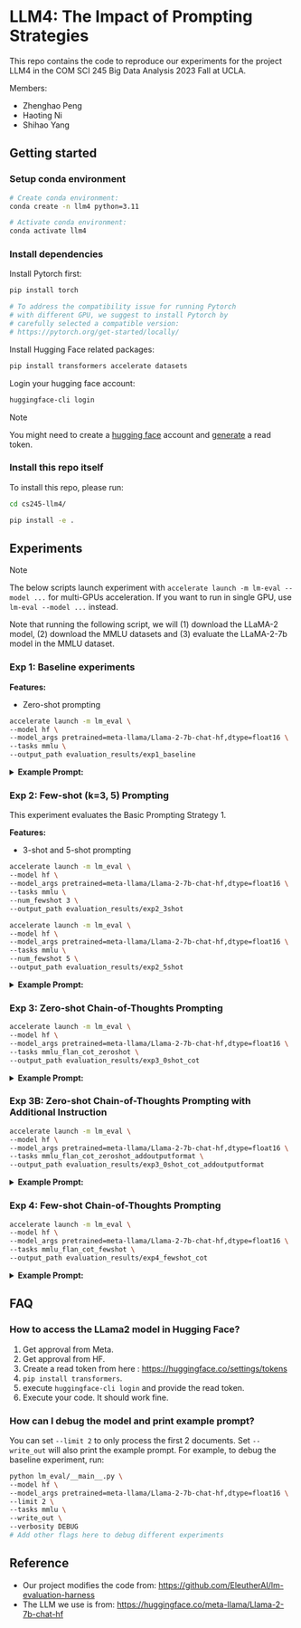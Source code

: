 # LLM4: The Impact of Prompting Strategies

This repo contains the code to reproduce our experiments for the project LLM4 in the 
COM SCI 245 Big Data Analysis 2023 Fall at UCLA.


Members:
* Zhenghao Peng
* Haoting Ni
* Shihao Yang


## Getting started


### Setup conda environment

```bash
# Create conda environment:
conda create -n llm4 python=3.11

# Activate conda environment:
conda activate llm4
```

### Install dependencies

Install Pytorch first:
```bash
pip install torch

# To address the compatibility issue for running Pytorch
# with different GPU, we suggest to install Pytorch by
# carefully selected a compatible version: 
# https://pytorch.org/get-started/locally/
```

Install Hugging Face related packages:
```bash
pip install transformers accelerate datasets
```

Login your hugging face account:
```bash
huggingface-cli login
```

> [!NOTE]
> You might need to create a [hugging face](https://huggingface.co/) account and [generate](https://huggingface.co/settings/tokens) a read token.

### Install this repo itself

To install this repo, please run:
```bash
cd cs245-llm4/

pip install -e .
```

## Experiments

> [!NOTE]
> The below scripts launch experiment with `accelerate launch -m lm-eval --model ...` for multi-GPUs acceleration.
> If you want to run in single GPU, use `lm-eval --model ...` instead.

Note that running the following script, we will (1) download the LLaMA-2 model, (2) download the MMLU datasets and (3) evaluate the LLaMA-2-7b model in the MMLU dataset.



### Exp 1: Baseline experiments

**Features:**
* Zero-shot prompting

```bash
accelerate launch -m lm_eval \
--model hf \
--model_args pretrained=meta-llama/Llama-2-7b-chat-hf,dtype=float16 \
--tasks mmlu \
--output_path evaluation_results/exp1_baseline
```


<details>
<summary><b>Example Prompt:</b></summary>

```plain
The following are multiple choice questions (with answers) about high school world history.

This question refers to the following information.
No task is more urgent than that of preserving peace. Without peace our independence means little. The rehabilitation and upbuilding of our countries will have little meaning. Our revolutions will not be allowed to run their course. What can we do? We can do much! We can inject the voice of reason into world affairs. We can mobilize all the spiritual, all the moral, all the political strength of Asia and Africa on the side of peace. Yes, we! We, the peoples of Asia and Africa, 1.4 billion strong.
Indonesian leader Sukarno, keynote address to the Bandung Conference, 1955
The passage above is most associated with which of the following developments?
A. The formation of the non-aligned movement
B. Global disarmanent and nuclear non-proliferation
C. The Green Revolution in agriculture
D. Mobilization of pan-Asian ideology
Answer:
```
</details>




### Exp 2: Few-shot (k=3, 5) Prompting


This experiment evaluates the Basic Prompting Strategy 1.

**Features:**
* 3-shot and 5-shot prompting

```bash
accelerate launch -m lm_eval \
--model hf \
--model_args pretrained=meta-llama/Llama-2-7b-chat-hf,dtype=float16 \
--tasks mmlu \
--num_fewshot 3 \
--output_path evaluation_results/exp2_3shot

accelerate launch -m lm_eval \
--model hf \
--model_args pretrained=meta-llama/Llama-2-7b-chat-hf,dtype=float16 \
--tasks mmlu \
--num_fewshot 5 \
--output_path evaluation_results/exp2_5shot
```

<details>
<summary><b>Example Prompt:</b></summary>

```plain
The following are multiple choice questions (with answers) about high school statistics.

Which of the following is a correct statement about correlation?
A. If the slope of the regression line is exactly 1, then the correlation is exactly 1.
B. If the correlation is 0, then the slope of the regression line is undefined.
C. Switching which variable is called x and which is called y changes the sign of the correlation.
D. The correlation r is equal to the slope of the regression line when z-scores for the y-variable are plotted against z-scores for the x-variable.
Answer: D

Suppose X and Y are random variables with E(X) = 37, var(X) = 5, E(Y) = 62, and var(Y) = 12. What are the expected value and variance of the random variable X + Y?
A. E(X + Y) = 99, var(X + Y) = 8.5
B. E(X + Y) = 99, var(X + Y) = 13
C. E(X + Y) = 99, var(X + Y) = 17
D. There is insufficient information to answer this question.
Answer: D

After a frost warning was issued, the owner of a large orange grove asked his workers to spray all his trees with water. The water was supposed to freeze and form a protective covering of ice around the orange blossom. Nevertheless, the owner suspected that some trees suffered considerable damage due to the frost. To estimate the proportion of trees that suffered more than 50 percent damage due to the frost, he took a random sample of 100 trees from his grove. What is the response variable in this experiment?
A. The proportion of trees that suffered more than 50 percent damage due to frost.
B. The number of trees affected by the frost.
C. The number of trees sampled from the grove.
D. For each sampled tree, whether it suffered more than 50 percent damage or at most 50 percent damage.
Answer: D

A new smartwatch is manufactured in one part of a factory, then secured for shipping in another, independent part of the factory. The weight of the smartwatch has a mean of 62 grams and a standard deviation of 1.0 grams. The weight of the packaging (box, user's guide, bubble wrap, etc.) has a mean of 456 grams and a standard deviation of 6 grams. Together, the distribution of the weight of the smartwatch and its packaging would have the following mean and standard deviation:
A. Mean 518 grams; standard deviation 7.0 grams
B. Mean 518 grams; standard deviation 3.5 grams
C. Mean 518 grams; standard deviation 6.1 grams
D. Mean 394 grams; standard deviation 6.1 grams
Answer: C

Which of the following sets has the smallest standard deviation? Which has the largest?
I: {1,2,3}
II: {-10,10}
III: {100}
A. I, II
B. II, III
C. III, I
D. III, II
Answer: D

The weight of an aspirin tablet is 300 milligrams according to the bottle label. An FDA investigator weighs a simple random sample of seven tablets, obtains weights of 299, 300, 305, 302, 299, 301, and 303, and runs a hypothesis test of the manufacturer's claim. Which of the following gives the P-value of this test?
A. P(t > 1.54) with df = 6
B. 2P(t > 1.54) with df = 6
C. P(t > 1.54) with df = 7
D. 2P(t > 1.54) with df = 7
Answer:
```
</details>



### Exp 3: Zero-shot Chain-of-Thoughts Prompting

```bash
accelerate launch -m lm_eval \
--model hf \
--model_args pretrained=meta-llama/Llama-2-7b-chat-hf,dtype=float16 \
--tasks mmlu_flan_cot_zeroshot \
--output_path evaluation_results/exp3_0shot_cot
```


<details>
<summary><b>Example Prompt:</b></summary>

```plain
The following are multiple choice questions (with answers) about conceptual physics.

Q: A real image can be cast on a screen by a
(A) converging lens (B) diverging lens (C) Either of these (D) Neither of these
A: Let's think step by step.
```
</details>





### Exp 3B: Zero-shot Chain-of-Thoughts Prompting with Additional Instruction

```bash
accelerate launch -m lm_eval \
--model hf \
--model_args pretrained=meta-llama/Llama-2-7b-chat-hf,dtype=float16 \
--tasks mmlu_flan_cot_zeroshot_addoutputformat \
--output_path evaluation_results/exp3_0shot_cot_addoutputformat
```


<details>
<summary><b>Example Prompt:</b></summary>

```plain
The following are multiple choice questions (with answers) about anatomy. You will analyze the problem and each choice. You should end your answer by the sentence 'The answer is (X).' where you should replace 'X' in the sentence by 'A', 'B', 'C', or 'D' indicating your choice.

Q: Which of the following terms describes the body's ability to maintain its normal state?
(A) Anabolism (B) Catabolism (C) Tolerance (D) Homeostasis
A: Let's think step by step.
```
</details>



### Exp 4: Few-shot Chain-of-Thoughts Prompting

```bash
accelerate launch -m lm_eval \
--model hf \
--model_args pretrained=meta-llama/Llama-2-7b-chat-hf,dtype=float16 \
--tasks mmlu_flan_cot_fewshot \
--output_path evaluation_results/exp4_fewshot_cot
```


<details>
<summary><b>Example Prompt:</b></summary>

```plain
The following are multiple choice questions (with answers) about high school statistics.

Q: A new smartwatch is manufactured in one part of a factory, then secured for shipping in another, independent part of the factory. The weight of the smartwatch has a mean of 62 grams and a standard deviation of 1.0 grams. The weight of the packaging (box, user's guide, bubble wrap, etc.) has a mean of 456 grams and a standard deviation of 6 grams. Together, the distribution of the weight of the smartwatch and its packaging would have the following mean and standard deviation:
(A) Mean 518 grams; standard deviation 7.0 grams (B) Mean 518 grams; standard deviation 3.5 grams (C) Mean 518 grams; standard deviation 6.1 grams (D) Mean 394 grams; standard deviation 6.1 grams
A: Let's think step by step. Since the weight of the watch and the weight of the packaging are independent random variables, the mean and variance of their sum is equal to the sum of their individual means and variances. So the mean is 62 + 456 = 518 grams, and the variances is 1.0^2 + 6.0^2 = 37, leading to a standard deviation of 6.1 grams. The answer is (C).

Q: After a frost warning was issued, the owner of a large orange grove asked his workers to spray all his trees with water. The water was supposed to freeze and form a protective covering of ice around the orange blossom. Nevertheless, the owner suspected that some trees suffered considerable damage due to the frost. To estimate the proportion of trees that suffered more than 50 percent damage due to the frost, he took a random sample of 100 trees from his grove. What is the response variable in this experiment?
(A) The proportion of trees that suffered more than 50 percent damage due to frost. (B) The number of trees affected by the frost. (C) The number of trees sampled from the grove. (D) For each sampled tree, whether it suffered more than 50 percent damage or at most 50 percent damage.
A: Let's think step by step. In this experiment, the response variable is what is measured. For each tree, what is measured is whether or not it suffered more than 50 percent damage due to the frost. The answer is (D).

Q: Suppose X and Y are random variables with E(X) = 37, var(X) = 5, E(Y) = 62, and var(Y) = 12. What are the expected value and variance of the random variable X + Y?
(A) E(X + Y) = 99, var(X + Y) = 8.5 (B) E(X + Y) = 99, var(X + Y) = 13 (C) E(X + Y) = 99, var(X + Y) = 17 (D) There is insufficient information to answer this question.
A: Let's think step by step. While means of sums of random variables add (regardless of whether the variables are independent) in order to determine the variance of a sum of random variables, we need to know not just their individual variances but the covariance of the two variables, which is not given in this problem. The answer is (D).

Q: Which of the following sets has the smallest standard deviation? Which has the largest?
I: {1,2,3}
II: {-10,10}
III: {100}
(A) I, II (B) II, III (C) III, I (D) III, II
A: Let's think step by step. The variance of distribution I is the expected squared deviation from its mean (which is 2), so the variance is 2/3 . The variance of distribution II is 10^2 (because both elements are 10 away from the mean of zero). The variance of distribution III is 0, since it has a single entry. So distribution III has the smallest standard deviation and distribution II has the largest. The answer is (D).

Q: Which of the following is a correct statement about correlation?
(A) If the slope of the regression line is exactly 1, then the correlation is exactly 1. (B) If the correlation is 0, then the slope of the regression line is undefined. (C) Switching which variable is called x and which is called y changes the sign of the correlation. (D) The correlation r is equal to the slope of the regression line when z-scores for the y-variable are plotted against z-scores for the x-variable.
A: Let's think step by step. Statement A is false because the slope of the regression line being exactly 1 can occur even when the two variables are not perfectly correlated. Statement B is false because uncorrelated variables regression lines can have slope zero. Statement C is false because correlation is symmetric in the two random variables. The answer is (D).Q: What are the mean and standard deviation of a binomial experiment that occurs with probability of success 0.76 and is repeated 150 times?
(A) 114, 27.35 (B) 100.5, 5.23 (C) 114, 5.23 (D) The mean is 114, but there is not enough information given to determine the standard deviation.
A: Let's think step by step.
```
</details>



## FAQ


### How to access the LLama2 model in Hugging Face?

1. Get approval from Meta.
2. Get approval from HF.
3. Create a read token from here : https://huggingface.co/settings/tokens
4. `pip install transformers`.
5. execute `huggingface-cli login` and provide the read token.
6. Execute your code. It should work fine.


### How can I debug the model and print example prompt?

You can set `--limit 2` to only process the first 2 documents. Set `--write_out` will also print the example prompt.
For example, to debug the baseline experiment, run:
```bash
python lm_eval/__main__.py \
--model hf \
--model_args pretrained=meta-llama/Llama-2-7b-chat-hf,dtype=float16 \
--limit 2 \
--tasks mmlu \
--write_out \
--verbosity DEBUG 
# Add other flags here to debug different experiments
```

## Reference


* Our project modifies the code from: https://github.com/EleutherAI/lm-evaluation-harness
* The LLM we use is from: https://huggingface.co/meta-llama/Llama-2-7b-chat-hf